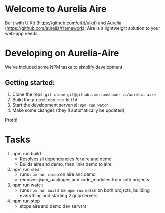 # Welcome to Aurelia Aire

Built with UIKit (https://github.com/uikit/uikit) and Aurelia (https://github.com/aurelia/framework), Aire is a lightweight solution to your web-app needs.


# Developing on Aurelia-Aire
We've included some NPM tasks to simplify development

##  Getting started:
1. Clone the repo: `git clone git@github.com:sunshower-io/aurelia-aire`
1. Build the project: `npm run build`
1. Start the development server(s): `npm run watch`
1. Make some changes (they'll automatically be updated)

Profit!


# Tasks
1. npm run build
    * Resolves all dependencies for aire and demo
    * Builds aire and demo, then links demo to aire
1. npm run clean
    * runs `npm run clean` on aire and demo
    * removes jspm_packages and node_modules from both projects
1. npm run watch
    * runs `npm run build && npm run watch` on both projects, building everything and starting 2 gulp servers
1. npm run stop
    * stops aire and demo dev servers